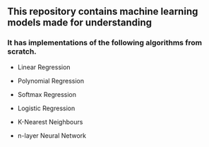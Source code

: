 ## This repository contains machine learning models made for understanding

### It has implementations of the following algorithms from scratch.

 + Linear Regression

 + Polynomial Regression

 + Softmax Regression

 + Logistic Regression

 + K-Nearest Neighbours

 + n-layer Neural Network
